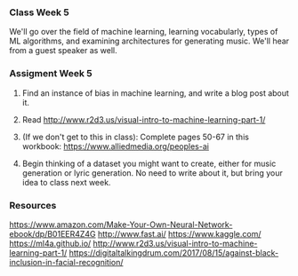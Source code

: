 ### Class Week 5

We'll go over the field of machine learning, learning vocabularly, types of ML algorithms, and examining architectures for generating music. We'll hear from a guest speaker as well.

### Assigment Week 5

1) Find an instance of bias in machine learning, and write a blog post about it. 

2) Read http://www.r2d3.us/visual-intro-to-machine-learning-part-1/

3) (If we don't get to this in class): Complete pages 50-67 in this workbook: https://www.alliedmedia.org/peoples-ai

4) Begin thinking of a dataset you might want to create, either for music generation or lyric generation. No need to write about it, but bring your idea to class next week.

### Resources

https://www.amazon.com/Make-Your-Own-Neural-Network-ebook/dp/B01EER4Z4G
http://www.fast.ai/
https://www.kaggle.com/
https://ml4a.github.io/
http://www.r2d3.us/visual-intro-to-machine-learning-part-1/
https://digitaltalkingdrum.com/2017/08/15/against-black-inclusion-in-facial-recognition/